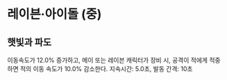 # 레이븐·아이돌 (중)

## 햇빛과 파도

이동속도가 12.0% 증가하고, 메이 또는 레이븐 캐릭터가 장비 시, 공격이 적에게 적중하면 적의 이동 속도가 10.0% 감소한다. 지속시간: 5.0초, 발동 간격: 10초
